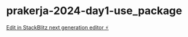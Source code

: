 # prakerja-2024-day1-use_package

[Edit in StackBlitz next generation editor ⚡️](https://stackblitz.com/~/github.com/wildanjisung/prakerja-2024-day1-use_package)